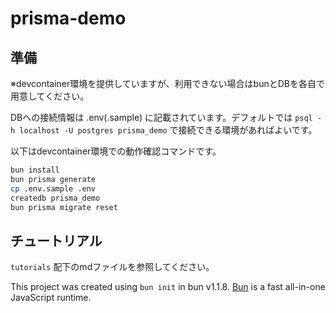 # prisma-demo

## 準備
※devcontainer環境を提供していますが、利用できない場合はbunとDBを各自で用意してください。

DBへの接続情報は .env(.sample) に記載されています。デフォルトでは `psql -h localhost -U postgres prisma_demo` で接続できる環境があればよいです。

以下はdevcontainer環境での動作確認コマンドです。

```bash
bun install
bun prisma generate
cp .env.sample .env
createdb prisma_demo
bun prisma migrate reset
```

## チュートリアル
`tutorials` 配下のmdファイルを参照してください。



This project was created using `bun init` in bun v1.1.8. [Bun](https://bun.sh) is a fast all-in-one JavaScript runtime.
